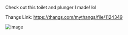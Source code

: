 Check out this toilet and plunger I made! lol

Thangs Link: https://thangs.com/mythangs/file/1124349

![image](https://github.com/user-attachments/assets/7f9296f0-eb95-43d6-8d43-c338c02c12da)
